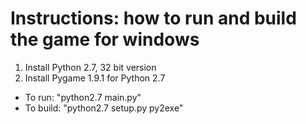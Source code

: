 Instructions: how to run and build the game for windows
======

1. Install Python 2.7, 32 bit version
2. Install Pygame 1.9.1 for Python 2.7
- To run: "python2.7 main.py"
- To build: "python2.7 setup.py py2exe" 
